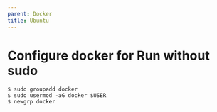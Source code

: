 ```yaml
---
parent: Docker
title: Ubuntu
---
```


# Configure docker for Run without sudo

```
$ sudo groupadd docker
$ sudo usermod -aG docker $USER
$ newgrp docker 
```
